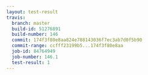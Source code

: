 ```yaml
---
layout: test-result
travis:
  branch: master
  build-id: 51276891
  build-number: 146
  commit: 174f3f80e8aa824e788143036f7ec3ab7d0f5b90
  commit-range: ccfff23199b5...174f3f80e8aa
  job-id: 84764949
  job-number: 146.1
  test-result: 1
---
```

